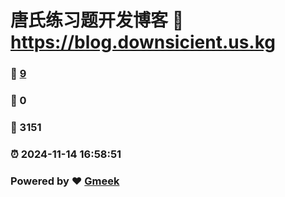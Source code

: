 # 唐氏练习题开发博客 :link: https://blog.downsicient.us.kg 
### :page_facing_up: [9](https://blog.downsicient.us.kg/tag.html) 
### :speech_balloon: 0 
### :hibiscus: 3151 
### :alarm_clock: 2024-11-14 16:58:51 
### Powered by :heart: [Gmeek](https://github.com/Meekdai/Gmeek)
